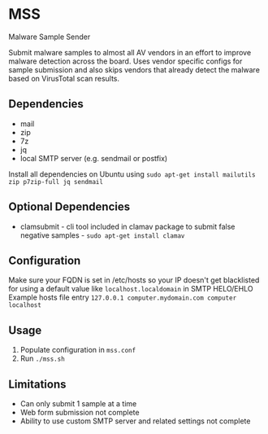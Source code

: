 # MSS
Malware Sample Sender

Submit malware samples to almost all AV vendors in an effort to improve malware detection across the board.
Uses vendor specific configs for sample submission and also skips vendors that already detect the malware based on VirusTotal scan results.

## Dependencies
* mail
* zip
* 7z
* jq
* local SMTP server (e.g. sendmail or postfix)

Install all dependencies on Ubuntu using `sudo apt-get install mailutils zip p7zip-full jq sendmail`

## Optional Dependencies
* clamsubmit - cli tool included in clamav package to submit false negative samples - `sudo apt-get install clamav`

## Configuration
Make sure your FQDN is set in /etc/hosts so your IP doesn't get blacklisted for using a default value like `localhost.localdomain` in SMTP HELO/EHLO
Example hosts file entry `127.0.0.1	computer.mydomain.com computer localhost`

## Usage
1. Populate configuration in `mss.conf`
2. Run `./mss.sh`

## Limitations
* Can only submit 1 sample at a time
* Web form submission not complete
* Ability to use custom SMTP server and related settings not complete
